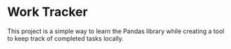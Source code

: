 # Work Tracker

This project is a simple way to learn the Pandas library while creating a tool to keep track of completed tasks locally.